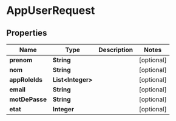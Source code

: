 

# AppUserRequest


## Properties

| Name | Type | Description | Notes |
|------------ | ------------- | ------------- | -------------|
|**prenom** | **String** |  |  [optional] |
|**nom** | **String** |  |  [optional] |
|**appRoleIds** | **List&lt;Integer&gt;** |  |  [optional] |
|**email** | **String** |  |  [optional] |
|**motDePasse** | **String** |  |  [optional] |
|**etat** | **Integer** |  |  [optional] |



